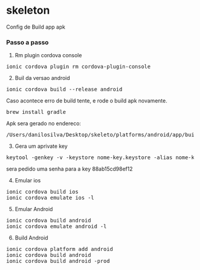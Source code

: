# skeleton 

Config de Build app apk

### Passo a passo

1. Rm plugin cordova console

<pre>
ionic cordova plugin rm cordova-plugin-console
</pre>
2. Buil da versao android

<pre>
ionic cordova build --release android
</pre>

Caso acontece erro de build tente, e rode o build apk novamente.
<pre>
brew install gradle
</pre>

Apk sera gerado no endereco:
<pre>
/Users/danilosilva/Desktop/skeleto/platforms/android/app/build/outputs/apk/release/app-release-unsigned.apk
</pre>

3. Gera um aprivate key
<pre>
keytool -genkey -v -keystore nome-key.keystore -alias nome-key -keyalg RSA -keysize 2048 -validity 10000
</pre>

sera pedido uma senha para a key
88ab15cd98ef12

4. Emular ios
<pre>
ionic cordova build ios 
ionic cordova emulate ios -l
</pre>

5. Emular Android
<pre>
ionic cordova build android
ionic cordova emulate android -l
</pre>

6. Build Android
<pre>
ionic cordova platform add android
ionic cordova build android
ionic cordova build android -prod
</pre>

